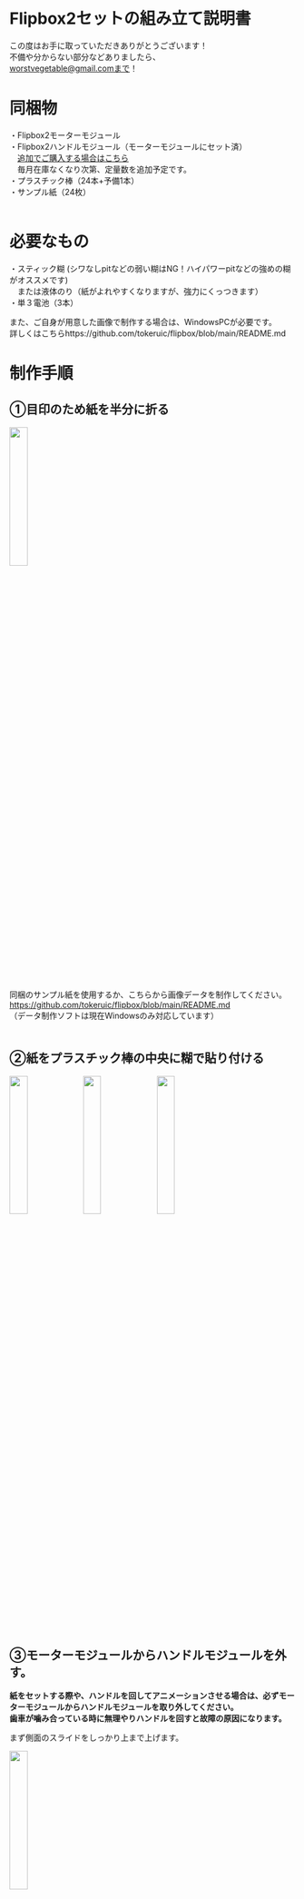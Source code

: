 

# Flipbox2セットの組み立て説明書

この度はお手に取っていただきありがとうございます！  
不備や分からない部分などありましたら、  
worstvegetable@gmail.comまで！  


# 同梱物  
・Flipbox2モーターモジュール  
・Flipbox2ハンドルモジュール（モーターモジュールにセット済）  
　[追加でご購入する場合はこちら](https://saiyaco.booth.pm/items/6234946)  
　毎月在庫なくなり次第、定量数を追加予定です。  
・プラスチック棒（24本+予備1本）  
・サンプル紙（24枚）  
 
# 必要なもの
・スティック糊  (シワなしpitなどの弱い糊はNG！ハイパワーpitなどの強めの糊がオススメです)  
　または液体のり（紙がよれやすくなりますが、強力にくっつきます）  
・単３電池（3本）  
  
また、ご自身が用意した画像で制作する場合は、WindowsPCが必要です。  
詳しくはこちらhttps://github.com/tokeruic/flipbox/blob/main/README.md
# 制作手順
## ①目印のため紙を半分に折る
<img src="https://github.com/tokeruic/flipbox/assets/69045494/6729ad83-189a-4172-9e4c-1a02d7889d3c" width="25%">  
  
同梱のサンプル紙を使用するか、こちらから画像データを制作してください。  
https://github.com/tokeruic/flipbox/blob/main/README.md  
（データ制作ソフトは現在Windowsのみ対応しています）  
　　
## ②紙をプラスチック棒の中央に糊で貼り付ける

<img src="https://github.com/tokeruic/flipbox/assets/69045494/ffd60fe7-9c86-41c5-93db-369a9e6b53e6" width="25%">

<img src="https://github.com/tokeruic/flipbox/assets/69045494/c366392b-51b8-4ca2-aea1-01763fe28c7e" width="25%">

<img src="https://github.com/tokeruic/flipbox/assets/69045494/a6512fb5-0b72-41e6-bea2-651e3423e4b9" width="25%">

## ③モーターモジュールからハンドルモジュールを外す。
**紙をセットする際や、ハンドルを回してアニメーションさせる場合は、必ずモーターモジュールからハンドルモジュールを取り外してください。**  
**歯車が噛み合っている時に無理やりハンドルを回すと故障の原因になります。**  

まず側面のスライドをしっかり上まで上げます。  

<img src="https://github.com/user-attachments/assets/3aa51f21-2f63-4546-a082-0663ecf4ba79" width="25%">

次に、内側のスライドをしっかり上まで上げます。  
<img src="https://github.com/user-attachments/assets/44219b07-00ae-4aec-8d42-c8c8c46ecfea" width="25%">

最後に、ハンドルモジュール全体を持ち、横方向に引き抜きます。  
<img src="https://github.com/user-attachments/assets/03c9c703-f8a8-4d15-902b-177ef9425a11" width="25%">


## ④紙をセットする。
  
セット方法の動画はコチラ  
(旧型を使用しているため少し形が違いますが、内容は同様です)  
https://www.youtube.com/watch?v=T0SDO_XomPg
   
## ⑤紙をセットしたハンドルモジュールをモーターモジュールにセットする。
正面から見ながら、ハンドルモジュールから突き出た部分をモーターモジュールの穴にはめます。  
<img src="https://github.com/user-attachments/assets/48ee33b4-5fce-4ca7-8df4-9e62ff3e0245" width="25%">

次に、側面のスライドを下ろします。  
<img src="https://github.com/user-attachments/assets/84c41860-b50a-497b-a5eb-8d2befad1359" width="25%">

最後に、背面から見て内側のスライドを下ろします。  
<img src="https://github.com/user-attachments/assets/32cae7a6-afdc-4b1b-9dc3-251fbd3fd3eb" width="25%">


    
## ⑥ノブを左にまわして電源がオフであることを確認し、単３電池を入れる。
プラス・マイナスにお気をつけください。バネがある方がマイナスです。  
## ⑦ノブをある程度まで回すと装置が始動します！
お楽しみください！  



